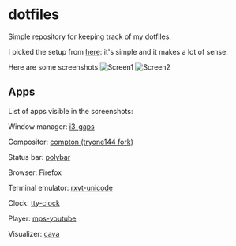 # dotfiles
Simple repository for keeping track of my dotfiles.

I picked the setup from [here](https://developer.atlassian.com/blog/2016/02/best-way-to-store-dotfiles-git-bare-repo/): it's simple and it makes a lot of sense.

Here are some screenshots
![Screen1](https://i.imgur.com/XLbaukc.png)
![Screen2](https://i.imgur.com/CYSmM7W.png)


## Apps
List of apps visible in the screenshots:

Window manager: [i3-gaps](https://github.com/Airblader/i3)

Compositor: [compton (tryone144 fork)](https://github.com/tryone144/compton)

Status bar: [polybar](https://github.com/jaagr/polybar)



Browser: Firefox

Terminal emulator: [rxvt-unicode](https://wiki.archlinux.org/index.php/Rxvt-unicode)

Clock: [tty-clock](https://github.com/xorg62/tty-clock)

Player: [mps-youtube](https://github.com/mps-youtube/mps-youtube)

Visualizer: [cava](https://github.com/karlstav/cava)

